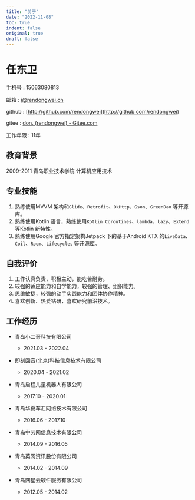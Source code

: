 ```yaml
---
title: "关于"
date: "2022-11-08"
toc: true
indent: false
original: true
draft: false
---
```

# 任东卫

手机号 : 15063080813

邮箱 : i@rendongwei.cn

github : [http://github.com/rendongwei](http://github.com/rendongwei)

gitee : [don. (rendongwei) - Gitee.com](https://gitee.com/rendongwei)

工作年限 : 11年

## 教育背景

2009-2011	青岛职业技术学院    计算机应用技术

## 专业技能

1. 熟练使用MVVM 架构和`Glide`、`Retrofit`、`OkHttp`、`Gson`、`GreenDao` 等开源库。
2. 熟练使用Kotlin 语言，熟练使用`Kotlin Coroutines`、`lambda`、`lazy`、`Extend` 等Kotlin 新特性。
3. 熟练使用Google 官方指定架构Jetpack 下的基于Android KTX 的`LiveData`、`Coil`、`Room`、`Lifecycles` 等开源库。

## 自我评价

1. 工作认真负责，积极主动，能吃苦耐劳。
2. 较强的适应能力和自学能力，较强的管理、组织能力。
3. 思维敏捷，较强的动手实践能力和团体协作精神。
4. 喜欢创新、热爱钻研，喜欢研究前沿技术。

## 工作经历

+ 青岛小二哥科技有限公司		
	+ 2021.03 - 2022.04
	
+ 即刻回音(北京)科技信息技术有限公司
  + 2020.04 - 2021.02

+ 青岛启程儿童机器人有限公司
  + 2017.10 - 2020.01

+ 青岛华夏车汇网络技术有限公司
  + 2016.06 - 2017.10

+ 青岛中劳网信息技术有限公司
  + 2014.09 - 2016.05

+ 青岛英网资讯股份有限公司
  + 2014.02 - 2014.09

+ 青岛网星云软件服务有限公司
  + 2012.05 - 2014.02
